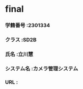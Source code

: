 # final
### 学籍番号   :2301334 
### クラス     :SD2B 
### 氏名       :立川慧 
### システム名 :カメラ管理システム 
### URL        :
